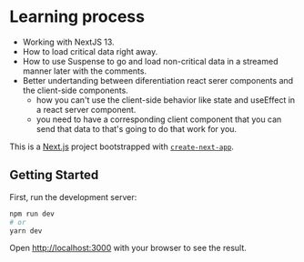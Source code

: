 # Learning process
- Working with NextJS 13.
- How to load critical data right away.
- How to use Suspense to go and load non-critical data in a streamed manner later with the comments.
- Better undertanding between diferentiation react serer components and the client-side components.
  - how you can't use the client-side behavior like state and useEffect in a react server component.
  - you need to have a corresponding client component that you can send that data to that's going to do that work for you.



This is a [Next.js](https://nextjs.org/) project bootstrapped with [`create-next-app`](https://github.com/vercel/next.js/tree/canary/packages/create-next-app).

## Getting Started

First, run the development server:

```bash
npm run dev
# or
yarn dev
```

Open [http://localhost:3000](http://localhost:3000) with your browser to see the result.
